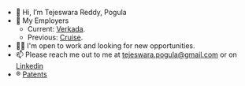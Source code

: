 - 👋 Hi, I’m Tejeswara Reddy, Pogula
- 🏢 My Employers
  - Current: [Verkada](https://www.verkada.com/access-control/access-station/).
  - Previous: [Cruise](https://www.getcruise.com/).
- 👨‍💼 I'm open to work and looking for new opportunities. 
- 📫 Please reach me out to me at tejeswara.pogula@gmail.com or on [Linkedin](https://www.linkedin.com/in/tejeswara-reddy-pogula/)
- ®️ [Patents](https://patents.google.com/?inventor=Tejeswara+Reddy+Pogula&oq=inventor:(Tejeswara+Reddy+Pogula))
<!---
- 👀 I’m interested in ...
- 🌱 I’m currently learning ...
- 💞️ I’m looking to collaborate on ...
- 📫 How to reach me ...
--->

<!---
t---j/t---j is a ✨ special ✨ repository because its `README.md` (this file) appears on your GitHub profile.
You can click the Preview link to take a look at your changes.
--->
